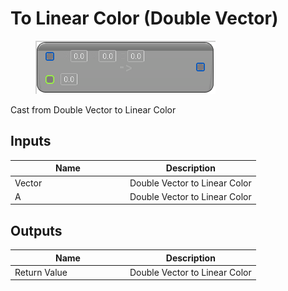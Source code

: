 # To Linear Color (Double Vector)

<div align="left" data-full-width="false"><figure><img src="../../../../api/Math/Conversions/To_Linear_Color_(Double_Vector).png" alt=""><figcaption></figcaption></figure></div>

Cast from Double Vector to Linear Color

## Inputs

<table><thead><tr><th width="170">Name</th><th>Description</th></tr></thead><tbody><tr><td>Vector</td><td>Double Vector to Linear Color</td></tr><tr><td>A</td><td>Double Vector to Linear Color</td></tr></tbody></table>

## Outputs

<table><thead><tr><th width="170">Name</th><th>Description</th></tr></thead><tbody><tr><td>Return Value</td><td>Double Vector to Linear Color</td></tr></tbody></table>
